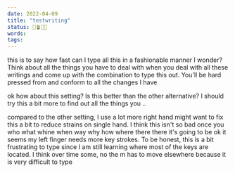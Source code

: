 ```yaml
---
date: 2022-04-09
title: "testwriting"
status: 🌱🪴🌲🍇
words:
tags:
---
```



this is to say how fast can I type all this in a fashionable manner I wonder? Think about all the things you have to deal with when you deal with all these writings and come up with the combination to type this out. You'll be hard pressed from and conform to all the changes I have 

ok how about this setting? Is this better than the other alternative? I should try this a bit more to find out all the things you ..

compared to the other setting, I use a lot more right hand might want to fix this a bit to reduce strains on single hand. I think this isn't so bad once you who what whine when way why how where there there it's going to be ok it seems my left finger needs more key strokes. To be honest, this is a bit frustrating to type since I am still learning where most of the keys are located. I think over time  some, no the m has to move elsewhere because it is very difficult to type 